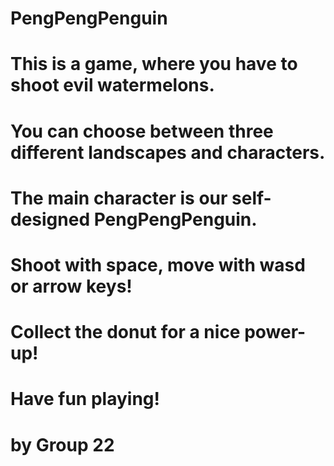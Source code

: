 # PengPengPenguin
# This is a game, where you have to shoot evil watermelons. 
# You can choose between three different landscapes and characters.
# The main character is our self-designed PengPengPenguin.
# Shoot with space, move with wasd or arrow keys!
# Collect the donut for a nice power-up!
# Have fun playing!

# by Group 22
